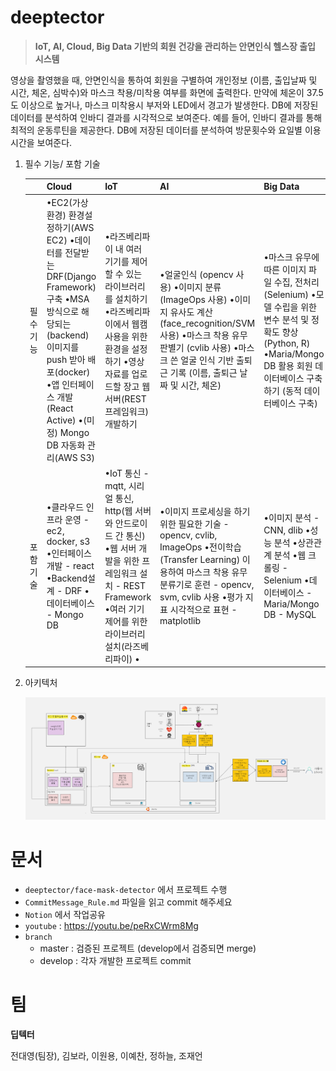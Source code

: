 # deeptector

> **IoT, AI, Cloud, Big Data 기반의 회원 건강을 관리하는 안면인식 헬스장 출입 시스템**

 영상을 촬영했을 때, 안면인식을 통하여 회원을 구별하여 개인정보 (이름, 출입날짜 및 시간, 체온, 심박수)와 마스크 착용/미착용 여부를 화면에 출력한다. 만약에 체온이 37.5도 이상으로 높거나, 마스크 미착용시 부저와 LED에서 경고가 발생한다. DB에 저장된 데이터를 분석하여 인바디 결과를 시각적으로 보여준다. 예를 들어, 인바디 결과를 통해 최적의 운동루틴을 제공한다. DB에 저장된 데이터를 분석하여 방문횟수와 요일별 이용시간을 보여준다.



1. 필수 기능/ 포함 기술

   |           | Cloud                                                        | IoT                                                          | AI                                                           | Big Data                                                     |
   | --------- | ------------------------------------------------------------ | ------------------------------------------------------------ | ------------------------------------------------------------ | ------------------------------------------------------------ |
   | 필수 기능 | •EC2(가상환경) 환경설정하기(AWS EC2)  •데이터를 전달받는 DRF(Django Framework) 구축  •MSA 방식으로 해당되는 (backend) 이미지를 push 받아  배포(docker)  •앱 인터페이스 개발 (React Active)  •(미정) Mongo DB 자동화 관리(AWS S3) | •라즈베리파이 내 여러 기기를 제어할 수 있는 라이브러리를 설치하기  •라즈베리파이에서 웹캠 사용을 위한 환경을 설정하기  •영상 자료를 업로드할 장고 웹서버(REST 프레임워크) 개발하기 | •얼굴인식 (opencv 사용)  •이미지 분류 (ImageOps 사용)  •이미지 유사도 계산 (face_recognition/SVM  사용)  •마스크 착용 유무 판별기 (cvlib 사용)  •마스크 쓴 얼굴 인식 기반 출퇴근 기록 (이름, 출퇴근 날짜 및 시간, 체온) | •마스크 유무에 따른 이미지 파일 수집, 전처리 (Selenium)  •모델 수립을 위한 변수 분석 및 정확도 향상 (Python, R)  •Maria/Mongo DB 활용 회원 데이터베이스 구축하기 (동적 데이터베이스 구축) |
   | 포함 기술 | •클라우드 인프라 운영     - ec2, docker, s3  •인터페이스 개발     - react  •Backend설계     - DRF  •데이터베이스     - Mongo DB | •IoT 통신     - mqtt, 시리얼 통신, http(웹  서버와 안드로이드 간 통신)  •웹 서버 개발을 위한 프레임워크 설치     - REST Framework  •여러 기기 제어를 위한 라이브러리 설치(라즈베리파이)  • | •이미지 프로세싱을 하기 위한 필요한 기술     - opencv, cvlib, ImageOps  •전이학습 (Transfer Learning) 이용하여  마스크 착용 유무 분류기로 훈련     - opencv, svm, cvlib 사용  •평가 지표 시각적으로 표현      - matplotlib | •이미지 분석     - CNN, dlib  •성능 분석  •상관관계 분석  •웹 크롤링     - Selenium  •데이터베이스     - Maria/Mongo DB     - MySQL |

2. 아키텍처

   ![image-20210514211145498](./README.assets/image-20210514211145498.png)



# 문서

- `deeptector/face-mask-detector` 에서 프로젝트 수행
- `CommitMessage_Rule.md` 파일을 읽고 commit 해주세요
- `Notion` 에서 작업공유
- `youtube`  : https://youtu.be/peRxCWrm8Mg
- `branch`
  - master : 검증된 프로젝트 (develop에서 검증되면 merge)
  - develop : 각자 개발한 프로젝트 commit



# 팀

**딥텍터**

전대영(팀장), 김보라, 이원용, 이예찬, 정하늘, 조재언